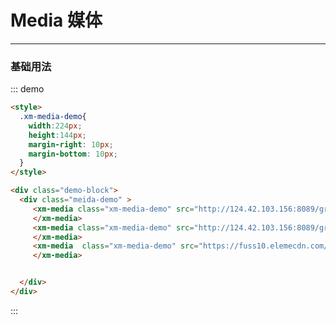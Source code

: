 <style>
  .xm-media-demo{
    width:224px;
    height:144px;
    margin-right: 10px;
    margin-bottom: 10px;
  }
</style>

# Media 媒体
----
### 基础用法
<div class="demo-block">
  <div class="meida-demo" >
     <xm-media class="xm-media-demo" src="http://124.42.103.156:8089/group1/M00/12/7B/CgrQc19kJVWAcDDxAAEIBi70ThQ698.amr">
     </xm-media>
     <xm-media class="xm-media-demo" src="http://124.42.103.156:8089/group1/M00/12/29/CgrQc176_fOAfWl1ACVUV6IVQhs429.mp4">
     </xm-media>
     <xm-media  class="xm-media-demo" src="https://fuss10.elemecdn.com/e/5d/4a731a90594a4af544c0c25941171jpeg.jpeg">
     </xm-media>

  </div>
</div>

::: demo
```html
<style>
  .xm-media-demo{
    width:224px;
    height:144px;
    margin-right: 10px;
    margin-bottom: 10px;
  }
</style>

<div class="demo-block">
  <div class="meida-demo" >
     <xm-media class="xm-media-demo" src="http://124.42.103.156:8089/group1/M00/12/7B/CgrQc19kJVWAcDDxAAEIBi70ThQ698.amr">
     </xm-media>
     <xm-media class="xm-media-demo" src="http://124.42.103.156:8089/group1/M00/12/29/CgrQc176_fOAfWl1ACVUV6IVQhs429.mp4">
     </xm-media>
     <xm-media  class="xm-media-demo" src="https://fuss10.elemecdn.com/e/5d/4a731a90594a4af544c0c25941171jpeg.jpeg">
     </xm-media>


  </div>
</div>

```
:::
